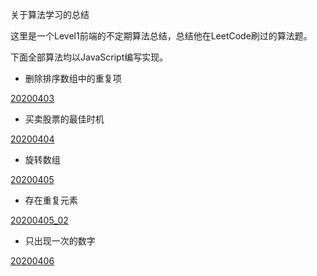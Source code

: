 关于算法学习的总结

这里是一个Level1前端的不定期算法总结，总结他在LeetCode刷过的算法题。

下面全部算法均以JavaScript编写实现。

 - 删除排序数组中的重复项

[20200403](./202004/20200403.js)

 - 买卖股票的最佳时机

 [20200404](./202004/20200404.js)

  - 旋转数组

 [20200405](./202004/20200405.js)

  - 存在重复元素

 [20200405_02](./202004/20200405_02.js)

   - 只出现一次的数字

 [20200406](./202004/20200406.js)

 
